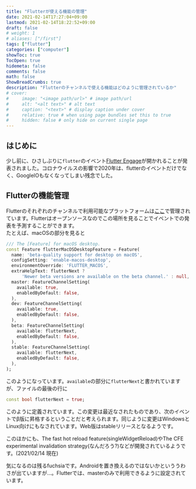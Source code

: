 ```yaml
---
title: "Flutterが使える機能の管理"
date: 2021-02-14T17:27:04+09:00
lastmod: 2021-02-14T18:22:52+09:00
draft: false
# weight: 1
# aliases: ["/first"]
tags: ["flutter"]
categories: ["computer"]
showToc: true
TocOpen: true
hidemeta: false
comments: false
math: false
ShowBreadCrumbs: true
description: "Flutterのチャンネルで使える機能はどのように管理されているか"
# cover:
#     image: "<image path/url>" # image path/url
#     alt: "<alt text>" # alt text
#     caption: "<text>" # display caption under cover
#     relative: true # when using page bundles set this to true
#     hidden: false # only hide on current single page
---
```

## はじめに
少し前に、ひさしぶりに`flutter`のイベント[Flutter Engage](https://events.flutter.dev/)が開かれることが発表されました。コロナウイルスの影響で2020年は、flutterのイベントだけでなく、GoogleIOもなくなってしまい残念でした。

## Flutterの機能管理
Flutterのそれぞれのチャンネルで利用可能なプラットフォームは[ここ](https://github.com/flutter/flutter/blob/master/packages/flutter_tools/lib/src/features.dart)で管理されています。Flutterはオープンソースなのでこの場所を見ることでイベントでの発表を予測することができます。  
たとえば、macOSの部分を見ると

```dart
/// The [Feature] for macOS desktop.
const Feature flutterMacOSDesktopFeature = Feature(
  name: 'beta-quality support for desktop on macOS',
  configSetting: 'enable-macos-desktop',
  environmentOverride: 'FLUTTER_MACOS',
  extraHelpText: flutterNext ?
      'Newer beta versions are available on the beta channel.' : null,
  master: FeatureChannelSetting(
    available: true,
    enabledByDefault: false,
  ),
  dev: FeatureChannelSetting(
    available: true,
    enabledByDefault: false,
  ),
  beta: FeatureChannelSetting(
    available: flutterNext,
    enabledByDefault: false,
  ),
  stable: FeatureChannelSetting(
    available: flutterNext,
    enabledByDefault: false,
  ),
);
```
このようになっています。`available`の部分に`flutterNext`と書かれていますが、ファイルの最後の行に
```dart
const bool flutterNext = true;
```
このように定義されています。この変更は最近なされたものであり、次のイベントでβ版に昇格するということだと考えられます。同じように変更はWindowsとLinux向けにもなされています。Web版はstableリリースとなるようです。 

このほかにも、The fast hot reload feature(singleWidgetReload)やThe CFE experimental invalidation strategy(なんだろう?)などが開発されているようです。(2021/02/14 現在)

気になるのは残るfuchsiaです。Androidを置き換えるのではないかといううわさが出ていますが...。Flutterでは、masterのみで利用できるように設定されています。